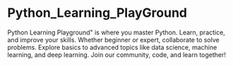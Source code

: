 # Python_Learning_PlayGround
Python Learning Playground" is where you master Python. Learn, practice, and improve your skills. Whether beginner or expert, collaborate to solve problems. Explore basics to advanced topics like data science, machine learning, and deep learning. Join our community, code, and learn together!
